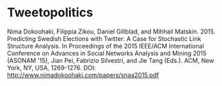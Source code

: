 Tweetopolitics
================

Nima Dokoohaki, Filippia Zikou, Daniel Gillblad, and Mihhail Matskin. 2015. Predicting Swedish Elections with Twitter: A Case for Stochastic Link Structure Analysis. In Proceedings of the 2015 IEEE/ACM International Conference on Advances in Social Networks Analysis and Mining 2015 (ASONAM '15), Jian Pei, Fabrizio Silvestri, and Jie Tang (Eds.). ACM, New York, NY, USA, 1269-1276. DOI: http://www.nimadokoohaki.com/papers/snaa2015.pdf
